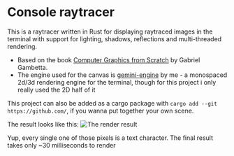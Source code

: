 # Console raytracer
This is a raytracer written in Rust for displaying raytraced images in the terminal with support for lighting, shadows, reflections and multi-threaded rendering.

- Based on the book [Computer Graphics from Scratch](https://www.gabrielgambetta.com/computer-graphics-from-scratch/) by Gabriel Gambetta.
- The engine used for the canvas is [gemini-engine](https://github.com/renpenguin/gemini-rust) by me - a monospaced 2d/3d rendering engine for the terminal, though for this project i only really used the 2D half of it

This project can also be added as a cargo package with `cargo add --git https://github.com/`, if you wanna put together your own scene.

The result looks like this:
![The render result](https://cdn.discordapp.com/attachments/887416381933486110/1151517584110387291/image.png)

Yup, every single one of those pixels is a text character. The final result takes only ~30 milliseconds to render